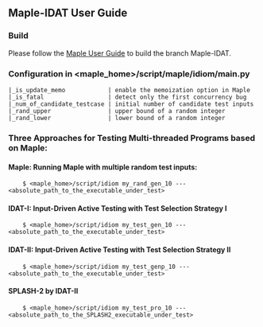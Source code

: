 ## Maple-IDAT User Guide

### Build
Please follow the [Maple User Guide](https://github.com/jieyu/maple) to build the branch Maple-IDAT.
### Configuration in <maple_home>/script/maple/idiom/main.py
    |_is_update_memo            | enable the memoization option in Maple
    |_is_fatal                  | detect only the first concurrency bug
    |_num_of_candidate_testcase | initial number of candidate test inputs
    |_rand_upper                | upper bound of a random integer
    |_rand_lower                | lower bound of a random integer
### Three Approaches for Testing Multi-threaded Programs based on Maple:
#### Maple: Running Maple with multiple random test inputs:
        $ <maple_home>/script/idiom my_rand_gen_10 --- <absolute_path_to_the_executable_under_test>
#### IDAT-I: Input-Driven Active Testing with Test Selection Strategy I
        $ <maple_home>/script/idiom my_test_gen_10 --- <absolute_path_to_the_executable_under_test>
#### IDAT-II: Input-Driven Active Testing with Test Selection Strategy II
        $ <maple_home>/script/idiom my_test_genp_10 --- <absolute_path_to_the_executable_under_test>
#### SPLASH-2 by IDAT-II
        $ <maple_home>/script/idiom my_test_pro_10 --- <absolute_path_to_the_SPLASH2_executable_under_test>
